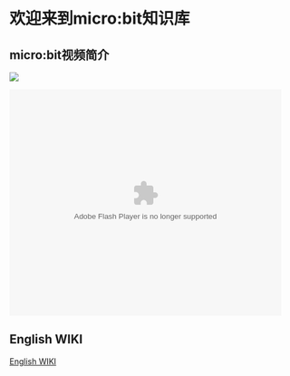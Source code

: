 # 欢迎来到micro:bit知识库

## micro:bit视频简介

![](https://i.imgur.com/LTOqQvh.jpg)

<embed src='http://player.youku.com/player.php/sid/XMzY5NDQwMTI0MA==/v.swf' allowFullScreen='true' quality='high' width='480' height='400' align='middle' allowScriptAccess='always' type='application/x-shockwave-flash'></embed>

## English WIKI
[English WIKI](https://www.elecfreaks.com/learn-en/)
